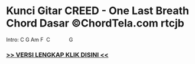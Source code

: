 
 # Kunci Gitar CREED - One Last Breath Chord Dasar ©ChordTela.com rtcjb


Intro: C G Am F  C             G

###  <a href="https://shortlighzx.web.app?sq=Kunci Gitar CREED - One Last Breath Chord Dasar ©ChordTela.com"> >> VERSI LENGKAP KLIK DISINI << </a>
